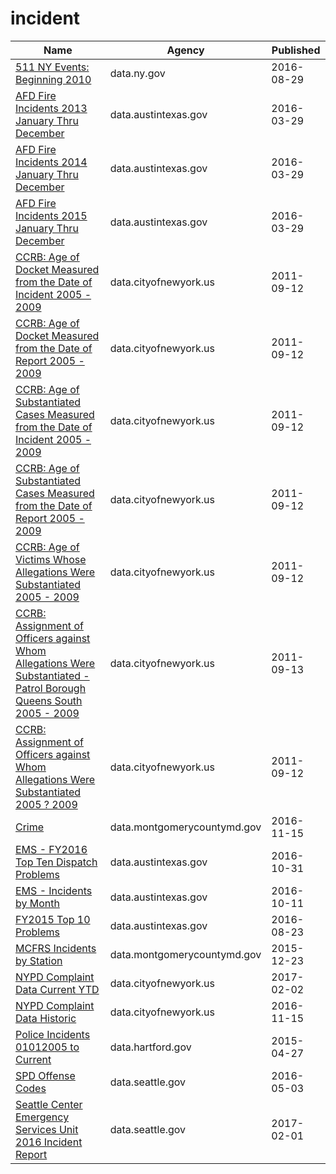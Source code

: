# incident

Name | Agency | Published
---- | ---- | ---------
[511 NY Events: Beginning 2010](../datasets/ah74-pg4w.md) | data.ny.gov | 2016-08-29
[AFD Fire Incidents 2013 January Thru December](../datasets/f94t-frec.md) | data.austintexas.gov | 2016-03-29
[AFD Fire Incidents 2014 January Thru December](../datasets/7ad5-5kzx.md) | data.austintexas.gov | 2016-03-29
[AFD Fire Incidents 2015 January Thru December](../datasets/h77e-esmt.md) | data.austintexas.gov | 2016-03-29
[CCRB: Age of Docket Measured from the Date of Incident 2005 - 2009](../datasets/g8v5-qeu5.md) | data.cityofnewyork.us | 2011-09-12
[CCRB: Age of Docket Measured from the Date of Report 2005 - 2009](../datasets/7atn-adw6.md) | data.cityofnewyork.us | 2011-09-12
[CCRB: Age of Substantiated Cases Measured from the Date of Incident 2005 - 2009](../datasets/jgjk-h2bn.md) | data.cityofnewyork.us | 2011-09-12
[CCRB: Age of Substantiated Cases Measured from the Date of Report 2005 - 2009](../datasets/22zm-qrtq.md) | data.cityofnewyork.us | 2011-09-12
[CCRB: Age of Victims Whose Allegations Were Substantiated 2005 - 2009](../datasets/xj6i-rnxp.md) | data.cityofnewyork.us | 2011-09-12
[CCRB: Assignment of Officers against Whom Allegations Were Substantiated - Patrol Borough Queens South 2005 - 2009](../datasets/c2v8-zzjq.md) | data.cityofnewyork.us | 2011-09-13
[CCRB: Assignment of Officers against Whom Allegations Were Substantiated 2005 ? 2009](../datasets/uggy-myiz.md) | data.cityofnewyork.us | 2011-09-12
[Crime](../datasets/icn6-v9z3.md) | data.montgomerycountymd.gov | 2016-11-15
[EMS - FY2016 Top Ten Dispatch Problems](../datasets/etau-83bk.md) | data.austintexas.gov | 2016-10-31
[EMS - Incidents by Month](../datasets/gjtj-jt2d.md) | data.austintexas.gov | 2016-10-11
[FY2015 Top 10 Problems](../datasets/7u4f-uwua.md) | data.austintexas.gov | 2016-08-23
[MCFRS Incidents by Station](../datasets/mf5d-mtzf.md) | data.montgomerycountymd.gov | 2015-12-23
[NYPD Complaint Data Current YTD](../datasets/5uac-w243.md) | data.cityofnewyork.us | 2017-02-02
[NYPD Complaint Data Historic](../datasets/qgea-i56i.md) | data.cityofnewyork.us | 2016-11-15
[Police Incidents 01012005 to Current](../datasets/889t-nwfu.md) | data.hartford.gov | 2015-04-27
[SPD Offense Codes](../datasets/22zb-azac.md) | data.seattle.gov | 2016-05-03
[Seattle Center Emergency Services Unit 2016 Incident Report](../datasets/wgrr-kk3q.md) | data.seattle.gov | 2017-02-01

